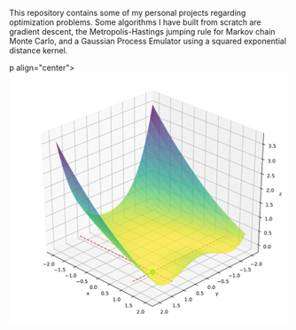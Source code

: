 This repository contains some of my personal projects regarding optimization problems. Some algorithms I have built from scratch are gradient descent, the Metropolis-Hastings jumping rule for Markov chain Monte Carlo, and a Gaussian Process Emulator using a squared exponential distance kernel.

p align="center">
  <img src="./images/gp_emulator_rosenbrock.pdf" alt="GP Emulator Posterior of Rosenbrock Function"/>
</p>
